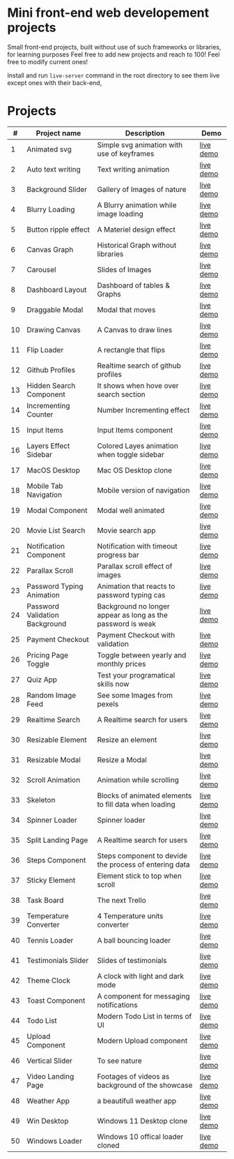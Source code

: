# Mini front-end web developement projects

Small front-end projects, built without use of such frameworks or libraries, for learning purposes
Feel free to add new projects and reach to 100!
Feel free to modify current ones!

Install and run `live-server` command in the root directory to see them live except ones with their back-end,


# Projects

|#|Project name | Description  | Demo |
--- | --- | --- | ---|
|1|Animated svg|Simple svg animation with use of keyframes|[live demo](https://50-mini-projects-xi.vercel.app/animated-svg)|
|2|Auto text writing|Text writing animation|[live demo](https://50-mini-projects-xi.vercel.app/auto-text-writing)|
|3|Background Slider|Gallery of Images of nature|[live demo](https://50-mini-projects-xi.vercel.app/background-slider)|
|4|Blurry Loading|A Blurry animation while image loading|[live demo](https://50-mini-projects-xi.vercel.app/blurry-loading)|
|5|Button ripple effect|A Materiel design effect|[live demo](https://50-mini-projects-xi.vercel.app/button-ripple-effect)|
|6|Canvas Graph|Historical Graph without libraries|[live demo](https://50-mini-projects-xi.vercel.app/canvas-graph)|
|7|Carousel|Slides of Images|[live demo](https://50-mini-projects-xi.vercel.app/carousel)|
|8|Dashboard Layout|Dashboard of tables & Graphs|[live demo](https://50-mini-projects-xi.vercel.app/dashboard-layout)|
|9|Draggable Modal|Modal that moves|[live demo](https://50-mini-projects-xi.vercel.app/draggable-modal)|
|10|Drawing Canvas|A Canvas to draw lines|[live demo](https://50-mini-projects-xi.vercel.app/drawing-canvas)|
|11|Flip Loader|A rectangle that flips|[live demo](https://50-mini-projects-xi.vercel.app/flip-loader)|
|12|Github Profiles|Realtime search of github profiles|[live demo](https://50-mini-projects-xi.vercel.app/github-profiles)|
|13|Hidden Search Component|It shows when hove over search section|[live demo](https://50-mini-projects-xi.vercel.app/hidden-search-component)|
|14|Incrementing Counter|Number Incrementing effect|[live demo](https://50-mini-projects-xi.vercel.app/incrementing-counter)|
|15|Input Items|Input Items component|[live demo](https://50-mini-projects-xi.vercel.app/input-items)|
|16|Layers Effect Sidebar|Colored Layes animation when toggle sidebar|[live demo](https://50-mini-projects-xi.vercel.app/layers-effect-sidebar)|
|17|MacOS Desktop|Mac OS Desktop clone|[live demo](https://50-mini-projects-xi.vercel.app/macos-desktop)|
|18|Mobile Tab Navigation|Mobile version of navigation|[live demo](https://50-mini-projects-xi.vercel.app/mobile-tab-navigation)|
|19|Modal Component|Modal well animated|[live demo](https://50-mini-projects-xi.vercel.app/modal-component)|
|20|Movie List Search|Movie search app|[live demo](https://50-mini-projects-xi.vercel.app/movie-list-search)|
|21|Notification Component|Notification with timeout progress bar|[live demo](https://50-mini-projects-xi.vercel.app/notification-component)|
|22|Parallax Scroll|Parallax scroll effect of images|[live demo](https://50-mini-projects-xi.vercel.app/parallax-scroll)|
|23|Password Typing Animation|Animation that reacts to password typing cas|[live demo](https://50-mini-projects-xi.vercel.app/password-typing-animation)|
|24|Password Validation Background|Background no longer appear as long as the password is weak|[live demo](https://50-mini-projects-xi.vercel.app/password-validation-background)|
|25|Payment Checkout|Payment Checkout with validation|[live demo](https://50-mini-projects-xi.vercel.app/payment-checkout)|
|26|Pricing Page Toggle|Toggle between yearly and monthly prices|[live demo](https://50-mini-projects-xi.vercel.app/pricing-page-toggle)|
|27|Quiz App|Test your programatical skills now|[live demo](https://50-mini-projects-xi.vercel.app/quiz-app)|
|28|Random Image Feed|See some Images from pexels|[live demo](https://50-mini-projects-xi.vercel.app/random-image-feed)|
|29|Realtime Search|A Realtime search for users|[live demo](https://50-mini-projects-xi.vercel.app/realtime-search)|
|30|Resizable Element|Resize an element|[live demo](https://50-mini-projects-xi.vercel.app/resizable-element)|
|31|Resizable Modal|Resize a Modal|[live demo](https://50-mini-projects-xi.vercel.app/resizable-modal)|
|32|Scroll Animation|Animation while scrolling|[live demo](https://50-mini-projects-xi.vercel.app/scroll-animation)|
|33|Skeleton|Blocks of animated elements to fill data when loading|[live demo](https://50-mini-projects-xi.vercel.app/skeleton)|
|34|Spinner Loader|Spinner loader|[live demo](https://50-mini-projects-xi.vercel.app/spinner-loader)|
|35|Split Landing Page|A Realtime search for users|[live demo](https://50-mini-projects-xi.vercel.app/split-landingpage)|
|36|Steps Component|Steps component to devide the process of entering data|[live demo](https://50-mini-projects-xi.vercel.app/steps-component)|
|37|Sticky Element|Element stick to top when scroll|[live demo](https://50-mini-projects-xi.vercel.app/sticky-element)|
|38|Task Board|The next Trello|[live demo](https://50-mini-projects-xi.vercel.app/task-board)|
|39|Temperature Converter|4 Temperature units converter|[live demo](https://50-mini-projects-xi.vercel.app/temperature-converter)|
|40|Tennis Loader|A ball bouncing loader|[live demo](https://50-mini-projects-xi.vercel.app/tennis-loader)|
|41|Testimonials Slider|Slides of testimonials|[live demo](https://50-mini-projects-xi.vercel.app/testimonials-slider)|
|42|Theme Clock|A clock with light and dark mode|[live demo](https://50-mini-projects-xi.vercel.app/theme-clock)|
|43|Toast Component|A component for messaging notifications|[live demo](https://50-mini-projects-xi.vercel.app/toast-component)|
|44|Todo List|Modern Todo List in terms of UI|[live demo](https://50-mini-projects-xi.vercel.app/todo-list)|
|45|Upload Component|Modern Upload component|[live demo](https://50-mini-projects-xi.vercel.app/upload-component)|
|46|Vertical Slider|To see nature|[live demo](https://50-mini-projects-xi.vercel.app/vertical-slider)|
|47|Video Landing Page|Footages of videos as background of the showcase|[live demo](https://50-mini-projects-xi.vercel.app/video-landingpage)|
|48|Weather App|a beautifull weather app|[live demo](https://50-mini-projects-xi.vercel.app/weather-app)|
|49|Win Desktop|Windows 11 Desktop clone|[live demo](https://50-mini-projects-xi.vercel.app/win-desktop)|
|50|Windows Loader|Windows 10 offical loader cloned|[live demo](https://50-mini-projects-xi.vercel.app/windows-loader)|
